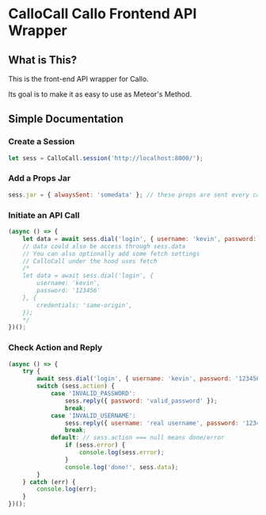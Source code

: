 # CalloCall Callo Frontend API Wrapper

## What is This?

This is the front-end API wrapper for Callo.

Its goal is to make it as easy to use as Meteor's Method.

## Simple Documentation

### Create a Session

```javascript
let sess = CalloCall.session('http://localhost:8000/');
```

### Add a Props Jar

```javascript
sess.jar = { alwaysSent: 'somedata' }; // these props are sent every call, unless explicitly overwritten. Feels like cookie in a way
```

### Initiate an API Call

```javascript
(async () => {
    let data = await sess.dial('login', { username: 'kevin', password: '123456' });
    // data could also be access through sess.data
    // You can also optionally add some fetch settings
    // CalloCall under the hood uses fetch
    /*
    let data = await sess.dial('login', {
    	username: 'kevin',
    	password: '123456'
    }, {
        credentials: 'same-origin',
    });
    */
})();
```

### Check Action and Reply

```javascript
(async () => {
	try {
		await sess.dial('login', { username: 'kevin', password: '123456' });
        switch (sess.action) {
            case 'INVALID_PASSWORD':
                sess.reply({ password: 'valid_password' });
                break;
            case 'INVALID_USERNAME':
                sess.reply({ username: 'real username', password: '123456' });
                break;
            default: // sess.action === null means done/error
                if (sess.error) {
                    console.log(sess.error);
                }
                console.log('done!', sess.data);
        }
    } catch (err) {
		console.log(err);
	}
})();
```